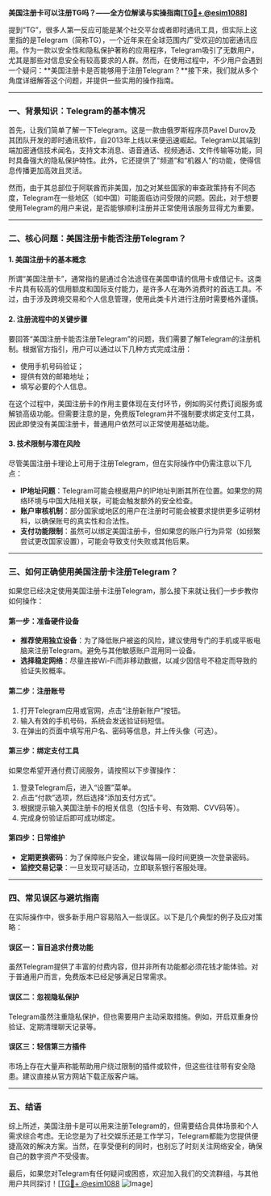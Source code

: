 **美国注册卡可以注册TG吗？——全方位解读与实操指南[[TG💪+ @esim1088](https://t.me/s/esim1088)]**

提到“TG”，很多人第一反应可能是某个社交平台或者即时通讯工具，但实际上这里指的是Telegram（简称TG），一个近年来在全球范围内广受欢迎的加密通讯应用。作为一款以安全性和隐私保护著称的应用程序，Telegram吸引了无数用户，尤其是那些对信息安全有较高要求的人群。然而，在使用过程中，不少用户会遇到一个疑问：**美国注册卡是否能够用于注册Telegram？**接下来，我们就从多个角度详细解答这个问题，并提供一些实用的操作指南。

---

### **一、背景知识：Telegram的基本情况**

首先，让我们简单了解一下Telegram。这是一款由俄罗斯程序员Pavel Durov及其团队开发的即时通讯软件，自2013年上线以来便迅速崛起。Telegram以其端到端加密通信技术闻名，支持文本消息、语音通话、视频通话、文件传输等功能，同时具备强大的隐私保护特性。此外，它还提供了“频道”和“机器人”的功能，使得信息传播更加高效且灵活。

然而，由于其总部位于阿联酋而非美国，加之对某些国家的审查政策持有不同态度，Telegram在一些地区（如中国）可能面临访问受限的问题。因此，对于想要使用Telegram的用户来说，是否能够顺利注册并正常使用该服务显得尤为重要。

---

### **二、核心问题：美国注册卡能否注册Telegram？**

#### **1. 美国注册卡的基本概念**
所谓“美国注册卡”，通常指的是通过合法途径在美国申请的信用卡或借记卡。这类卡片具有较高的信用额度和国际支付能力，是许多人在海外消费时的首选工具。不过，由于涉及跨境交易和个人信息管理，使用此类卡片进行注册时需要格外谨慎。

#### **2. 注册流程中的关键步骤**
要回答“美国注册卡能否注册Telegram”的问题，我们需要了解Telegram的注册机制。根据官方指引，用户可以通过以下几种方式完成注册：
- 使用手机号码验证；
- 提供有效的邮箱地址；
- 填写必要的个人信息。

在这个过程中，美国注册卡的作用主要体现在支付环节，例如购买付费订阅服务或解锁高级功能。但需要注意的是，免费版Telegram并不强制要求绑定支付工具，因此即使没有美国注册卡，普通用户依然可以正常使用基础功能。

#### **3. 技术限制与潜在风险**
尽管美国注册卡理论上可用于注册Telegram，但在实际操作中仍需注意以下几点：
- **IP地址问题**：Telegram可能会根据用户的IP地址判断其所在位置。如果您的网络环境与中国大陆相关联，可能会触发额外的安全检查。
- **账户审核机制**：部分国家或地区的用户在注册时可能会被要求提供更多证明材料，以确保账号的真实性和合法性。
- **支付功能限制**：虽然可以绑定美国注册卡，但如果您的账户行为异常（如频繁尝试更改国家设置），可能会导致支付失败或其他后果。

---

### **三、如何正确使用美国注册卡注册Telegram？**

如果您已经决定使用美国注册卡注册Telegram，那么接下来就让我们一步步教你如何操作：

#### **第一步：准备硬件设备**
- **推荐使用独立设备**：为了降低账户被盗的风险，建议使用专门的手机或平板电脑来注册Telegram。避免与其他敏感账户混用同一设备。
- **选择稳定网络**：尽量连接Wi-Fi而非移动数据，以减少因信号不稳定而导致的验证失败概率。

#### **第二步：注册账号**
1. 打开Telegram应用或官网，点击“注册新账户”按钮。
2. 输入有效的手机号码，系统会发送验证码短信。
3. 在弹出的页面中填写用户名、密码等信息，并上传头像（可选）。

#### **第三步：绑定支付工具**
如果您希望开通付费订阅服务，请按照以下步骤操作：
1. 登录Telegram后，进入“设置”菜单。
2. 点击“付款”选项，然后选择“添加支付方式”。
3. 根据提示输入美国注册卡的相关信息（包括卡号、有效期、CVV码等）。
4. 完成身份验证后即可成功绑定。

#### **第四步：日常维护**
- **定期更换密码**：为了保障账户安全，建议每隔一段时间更换一次登录密码。
- **监控交易记录**：一旦发现可疑活动，立即联系银行客服处理。

---

### **四、常见误区与避坑指南**

在实际操作中，很多新手用户容易陷入一些误区。以下是几个典型的例子及应对策略：

#### **误区一：盲目追求付费功能**
虽然Telegram提供了丰富的付费内容，但并非所有功能都必须花钱才能体验。对于普通用户而言，免费版本已经足够满足日常需求。

#### **误区二：忽视隐私保护**
Telegram虽然注重隐私保护，但也需要用户主动采取措施。例如，开启双重身份验证、定期清理聊天记录等。

#### **误区三：轻信第三方插件**
市场上存在大量声称能帮助用户绕过限制的插件或软件，但这些往往带有安全隐患。建议直接从官方网站下载正版客户端。

---

### **五、结语**

综上所述，美国注册卡是可以用来注册Telegram的，但需要结合具体场景和个人需求综合考虑。无论您是为了社交娱乐还是工作学习，Telegram都能为您提供便捷高效的解决方案。当然，在享受便利的同时，也别忘了时刻关注网络安全，确保自己的数字资产不受侵害。

最后，如果您对Telegram有任何疑问或困惑，欢迎加入我们的交流群组，与其他用户共同探讨！[[TG💪+ @esim1088](https://t.me/s/esim1088) ![Image](https://i.postimg.cc/4NQfJmqS/Snipaste-2025-05-13-00-14-12.png)]